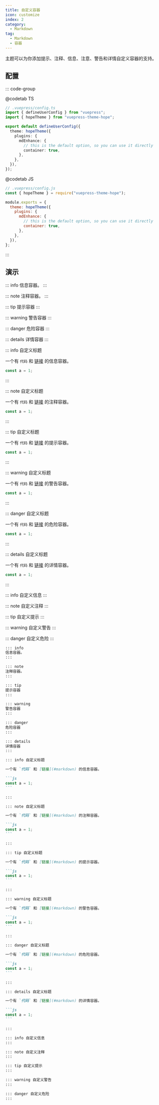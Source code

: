 ```yaml
---
title: 自定义容器
icon: customize
index: 2
category:
  - Markdown
tag:
  - Markdown
  - 容器
---
```


主题可以为你添加提示、注释、信息、注意、警告和详情自定义容器的支持。

<!-- more -->

## 配置

::: code-group

@codetab TS

```ts {8-11}
// .vuepress/config.ts
import { defineUserConfig } from "vuepress";
import { hopeTheme } from "vuepress-theme-hope";

export default defineUserConfig({
  theme: hopeTheme({
    plugins: {
      mdEnhance: {
        // this is the default option, so you can use it directly
        container: true,
      },
    },
  }),
});
```

@codetab JS

```js {7-10}
// .vuepress/config.js
const { hopeTheme } = require("vuepress-theme-hope");

module.exports = {
  theme: hopeTheme({
    plugins: {
      mdEnhance: {
        // this is the default option, so you can use it directly
        container: true,
      },
    },
  }),
};
```

:::

## 演示

::: info
信息容器。
:::

::: note
注释容器。
:::

::: tip
提示容器
:::

::: warning
警告容器
:::

::: danger
危险容器
:::

::: details
详情容器
:::

::: info 自定义标题

一个有 `代码` 和 [链接](#markdown) 的信息容器。

```js
const a = 1;
```

:::

::: note 自定义标题

一个有 `代码` 和 [链接](#markdown) 的注释容器。

```js
const a = 1;
```

:::

::: tip 自定义标题

一个有 `代码` 和 [链接](#markdown) 的提示容器。

```js
const a = 1;
```

:::

::: warning 自定义标题

一个有 `代码` 和 [链接](#markdown) 的警告容器。

```js
const a = 1;
```

:::

::: danger 自定义标题

一个有 `代码` 和 [链接](#markdown) 的危险容器。

```js
const a = 1;
```

:::

::: details 自定义标题

一个有 `代码` 和 [链接](#markdown) 的详情容器。

```js
const a = 1;
```

:::

::: info 自定义信息
:::

::: note 自定义注释
:::

::: tip 自定义提示
:::

::: warning 自定义警告
:::

::: danger 自定义危险
:::

````md
::: info
信息容器。
:::

::: note
注释容器。
:::

::: tip
提示容器
:::

::: warning
警告容器
:::

::: danger
危险容器
:::

::: details
详情容器
:::

::: info 自定义标题

一个有 `代码` 和 [链接](#markdown) 的信息容器。

```js
const a = 1;
```

:::

::: note 自定义标题

一个有 `代码` 和 [链接](#markdown) 的注释容器。

```js
const a = 1;
```

:::

::: tip 自定义标题

一个有 `代码` 和 [链接](#markdown) 的提示容器。

```js
const a = 1;
```

:::

::: warning 自定义标题

一个有 `代码` 和 [链接](#markdown) 的警告容器。

```js
const a = 1;
```

:::

::: danger 自定义标题

一个有 `代码` 和 [链接](#markdown) 的危险容器。

```js
const a = 1;
```

:::

::: details 自定义标题

一个有 `代码` 和 [链接](#markdown) 的详情容器。

```js
const a = 1;
```

:::

::: info 自定义信息
:::

::: note 自定义注释
:::

::: tip 自定义提示
:::

::: warning 自定义警告
:::

::: danger 自定义危险
:::
````
